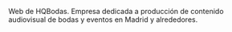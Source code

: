 Web de HQBodas. Empresa dedicada a producción de contenido audiovisual de bodas y eventos en Madrid y alrededores.
